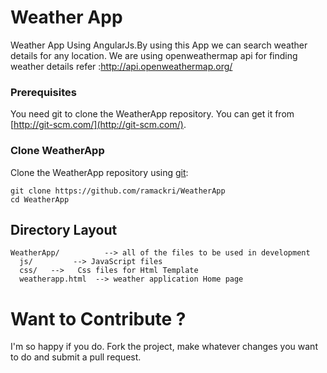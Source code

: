 Weather App
============

Weather App Using AngularJs.By using this App we can search weather details for any location.
We are using openweathermap api for finding weather details
refer :http://api.openweathermap.org/


### Prerequisites

You need git to clone the WeatherApp repository. You can get it from
[http://git-scm.com/](http://git-scm.com/).

### Clone WeatherApp

Clone the WeatherApp repository using [git](http://git-scm.com/):

```
git clone https://github.com/ramackri/WeatherApp
cd WeatherApp
```

## Directory Layout

    WeatherApp/          --> all of the files to be used in development
      js/         --> JavaScript files
      css/   -->   Css files for Html Template
      weatherapp.html  --> weather application Home page

Want to Contribute ?
===================

I'm so happy if you do. Fork the project, make whatever changes you want to do and submit a pull request.

